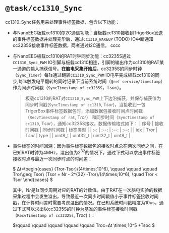 `@task/cc1310_Sync`
================
cc1310_Sync任务用来处理事件标签数据，包含以下功能：
- 与NanoEEG板载cc1310的I2C通信功能：当板载cc1310接收到TrigerBox发送的事件标签数据并处理完毕后，通过`CC1310_WAKEUP` (TODO) IO中断通知cc3235S接收事件标签数据，两者通过I2C通信。
cccc
- 与NanoEEG板载cc1310的RAT时钟同步功能：cc3235S通过`CC1310_Sync_PWM` IO引脚与板载cc1310相连，引脚的输出作为cc1310的RAT某一通道的输入捕获信号。**在脑电采集开始后**，cc3235S的同步时钟（`Sync_Timer`）每1s通过翻转`CC1310_Sync_PWM` IO电平完成板载cc1310的同步,每1s触发电平翻转的同时记录下当前系统时间（`@ref service/timestamp`）作为同步时间戳（`SyncTimestamp of cc3235S`，T*soc*）。

    > 板载cc1310的RAT对`CC1310_Sync_PWM`上下边沿捕获，并保存捕获值为同步时间戳(`SyncTimestamp of cc1310`, T*sor*)，当接收到一包TrigerBox事件标签数据包时，添加数据包接收时间点时间戳（`RecvTimestamp of rat`, T*ror*） 和同步时间（`SyncTimestamp of cc1310`, T*sor*），通知cc3235S接收。数据传输格式如下：
    > | 序号 | 接收时间戳 | 同步时间戳 | 标签类型 |
    > | :-: | :--: | :--: | :--: |
    > | idx | T*ror* | T*sor* | type |
    > | uint8_t | uint32_t | uint32_t | uint8_t |
    >   


- 事件标签的时间回溯：因为事件标签数据包的接收时点总在两次同步之间，在已知RAT时钟为4MHz，溢出值为$2^{32}$的情况下，通过下式可以求出事件标签接收时点与最近一次同步时点的时间差：

    $ ∆t=\begin{cases}
    (Tror-Tsor)/(4\times\;10^6), \qquad \qquad \qquad Tror\geq\; Tsor\\
    (Tsor + Nr - 2^{32} -Tror)/(4\times\;10^6), \quad Tror < Tsor
    \end{cases} $

    其中，N*r*是1s同步周期对应的RAT的计数值。由于RAT在一次脑电实验的数据采集过程中会发生溢出，导致最近一次同步时间戳值小于事件标签接收时间戳，在计算时间差时需要考虑溢出的情况。在已知系统时间戳精度为10us，通过下式可以求出以cc3235S的时钟为基准的事件标签接收时间戳（`RecvTimestamp of cc32325s`, T*roc*) ）：
    
    $\qquad \qquad \qquad \qquad \qquad  Troc=∆t \times\;10^5 +Tsoc $


